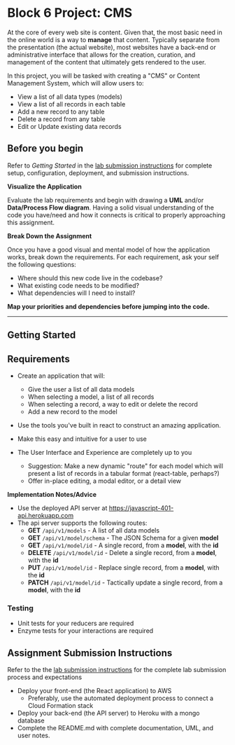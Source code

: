 # Block 6 Project: CMS

At the core of every web site is content. Given that, the most basic need in the online world is a way to **manage** that content. Typically separate from the presentation (the actual website), most websites have a back-end or administrative interface that allows for the creation, curation, and management of the content that ultimately gets rendered to the user.

In this project, you will be tasked with creating a "CMS" or Content Management System, which will allow users to:

* View a list of all data types (models)
* View a list of all records in each table
* Add a new record to any table
* Delete a record from any table
* Edit or Update existing data records


## Before you begin
Refer to *Getting Started*  in the [lab submission instructions]((../../../reference/submission-instructions/labs/README.md)) for complete setup, configuration, deployment, and submission instructions.

**Visualize the Application**

Evaluate the lab requirements and begin with drawing a **UML** and/or **Data/Process Flow diagram**.  Having a solid visual understanding of the code you have/need and how it connects is critical to properly approaching this assignment.

**Break Down the Assignment**

Once you have a good visual and mental model of how the application works, break down the requirements. For each requirement, ask your self the following questions:

* Where should this new code live in the codebase?
* What existing code needs to be modified?
* What dependencies will I need to install?

**Map your priorities and dependencies before jumping into the code.**

---

## Getting Started

## Requirements
* Create an application that will:
  * Give the user a list of all data models
  * When selecting a model, a list of all records
  * When selecting a record, a way to edit or delete the record
  * Add a new record to the model

* Use the tools you've built in react to construct an amazing application.
* Make this easy and intuitive for a user to use
* The User Interface and Experience are completely up to you
  * Suggestion: Make a new dynamic "route" for each model which will present a list of records in a tabular format (react-table, perhaps?)
  * Offer in-place editing, a modal editor, or a detail view


**Implementation Notes/Advice**
* Use the deployed API server at https://javascript-401-api.herokuapp.com
* The api server supports the following routes:
  * **GET** `/api/v1/models` - A list of all data models
  * **GET** `/api/v1/model/schema` - The JSON Schema for a given **model**
  * **GET** `/api/v1/model/id` - A single record, from a **model**, with the **id**
  * **DELETE** `/api/v1/model/id` - Delete a single record, from a **model**, with the **id**
  * **PUT** `/api/v1/model/id` - Replace single record, from a **model**, with the **id**
  * **PATCH** `/api/v1/model/id` - Tactically update a single record, from a **model**, with the **id**

### Testing
* Unit tests for your reducers are required
* Enzyme tests for your interactions are required

## Assignment Submission Instructions
Refer to the the [lab submission instructions]((../../../reference/submission-instructions/labs/README.md)) for the complete lab submission process and expectations

* Deploy your front-end (the React application) to AWS
  * Preferably, use the automated deployment process to connect a Cloud Formation stack
* Deploy your back-end (the API server) to Heroku with a mongo database
* Complete the README.md with complete documentation, UML, and user notes.
